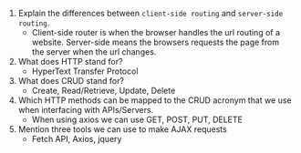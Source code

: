 1.  Explain the differences between `client-side routing` and `server-side routing`.
    -   Client-side router is when the browser handles the url routing of a website. Server-side means the browsers requests the page from the server when the url changes.
1.  What does HTTP stand for?
    -   HyperText Transfer Protocol
1.  What does CRUD stand for?
    -   Create, Read/Retrieve, Update, Delete
1.  Which HTTP methods can be mapped to the CRUD acronym that we use when interfacing with APIs/Servers.
    -   When using axios we can use GET, POST, PUT, DELETE
1.  Mention three tools we can use to make AJAX requests
    -   Fetch API, Axios, jquery
